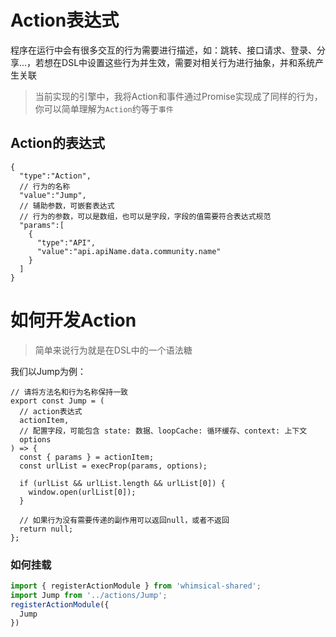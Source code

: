 # Action表达式

程序在运行中会有很多交互的行为需要进行描述，如：跳转、接口请求、登录、分享...，若想在DSL中设置这些行为并生效，需要对相关行为进行抽象，并和系统产生关联

> 当前实现的引擎中，我将Action和事件通过Promise实现成了同样的行为，你可以简单理解为`Action`约等于`事件`

## Action的表达式

```
{
  "type":"Action",
  // 行为的名称
  "value":"Jump",
  // 辅助参数，可嵌套表达式
  // 行为的参数，可以是数组，也可以是字段，字段的值需要符合表达式规范
  "params":[
    {
      "type":"API",
      "value":"api.apiName.data.community.name"
    }
  ]
}
```

# 如何开发Action


> 简单来说行为就是在DSL中的一个语法糖

我们以Jump为例：

```
// 请将方法名和行为名称保持一致
export const Jump = (
  // action表达式
  actionItem, 
  // 配置字段，可能包含 state: 数据、loopCache: 循环缓存、context: 上下文
  options
) => {
  const { params } = actionItem;
  const urlList = execProp(params, options);

  if (urlList && urlList.length && urlList[0]) {
    window.open(urlList[0]);
  }

  // 如果行为没有需要传递的副作用可以返回null，或者不返回
  return null;
};
```
### 如何挂载


``` Typescript
import { registerActionModule } from 'whimsical-shared';
import Jump from '../actions/Jump';
registerActionModule({
  Jump
})
```
